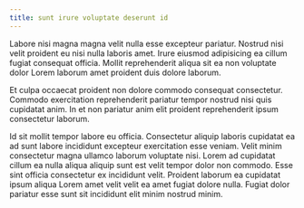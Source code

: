 ```yaml
---
title: sunt irure voluptate deserunt id
---
```


Labore nisi magna magna velit nulla esse excepteur pariatur. Nostrud nisi velit proident eu nisi nulla laboris amet. Irure eiusmod adipisicing ea cillum fugiat consequat officia. Mollit reprehenderit aliqua sit ea non voluptate dolor Lorem laborum amet proident duis dolore laborum.

Et culpa occaecat proident non dolore commodo consequat consectetur. Commodo exercitation reprehenderit pariatur tempor nostrud nisi quis cupidatat anim. In et non pariatur anim elit proident reprehenderit ipsum consectetur laborum.

Id sit mollit tempor labore eu officia. Consectetur aliquip laboris cupidatat ea ad sunt labore incididunt excepteur exercitation esse veniam. Velit minim consectetur magna ullamco laborum voluptate nisi. Lorem ad cupidatat cillum ea nulla aliqua aliquip sunt est velit tempor dolor non commodo. Esse sint officia consectetur ex incididunt velit. Proident laborum ea cupidatat ipsum aliqua Lorem amet velit velit ea amet fugiat dolore nulla. Fugiat dolor pariatur esse sunt sit incididunt elit minim nostrud minim.